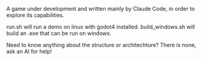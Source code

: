 A game under development and written mainly by Claude Code, in order to explore its capabilities.

run.sh will run a demo on linux with godot4 installed.
build_windows.sh will build an .exe that can be run on windows.

Need to know anything about the structure or architechture? There is none, ask an AI for help!
